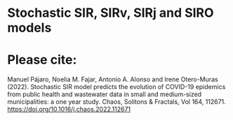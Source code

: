 # Stochastic SIR, SIRv, SIRj and SIRO models

# Please cite:

Manuel Pájaro, Noelia M. Fajar, Antonio A. Alonso and Irene Otero-Muras (2022). Stochastic SIR model predicts the evolution of COVID-19 epidemics from public health and wastewater data in small and medium-sized municipalities: a one year study. Chaos, Solitons & Fractals, Vol 164, 112671. https://doi.org/10.1016/j.chaos.2022.112671
